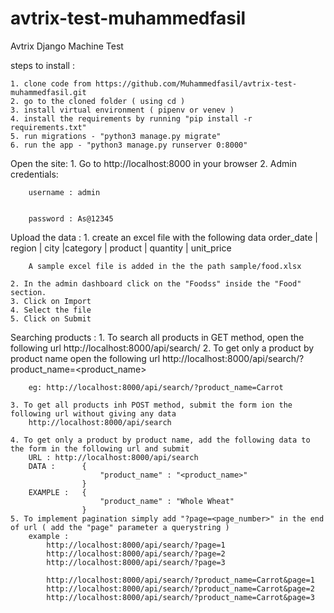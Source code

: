 # avtrix-test-muhammedfasil
Avtrix Django Machine Test

steps to install :

    1. clone code from https://github.com/Muhammedfasil/avtrix-test-muhammedfasil.git
    2. go to the cloned folder ( using cd )
    3. install virtual environment ( pipenv or venev )
    4. install the requirements by running "pip install -r requirements.txt"
    5. run migrations - "python3 manage.py migrate"
    6. run the app - "python3 manage.py runserver 0:8000"

Open the site:
    1. Go to http://localhost:8000 in your browser
    2. Admin credentials:
    
    
        username : admin
        
        
        password : As@12345

Upload the data :
    1. create an excel file with the following data 
        order_date | region | city |category | product | quantity | unit_price

        A sample excel file is added in the the path sample/food.xlsx

    2. In the admin dashboard click on the "Foodss" inside the "Food" section.
    3. Click on Import
    4. Select the file
    5. Click on Submit

Searching products :
    1. To search all products in GET method, open the following url
        http://localhost:8000/api/search/
    2. To get only a product by product name open the following url
        http://localhost:8000/api/search/?product_name=<product_name>

        eg: http://localhost:8000/api/search/?product_name=Carrot
    
    3. To get all products inh POST method, submit the form ion the following url without giving any data
        http://localhost:8000/api/search
    
    4. To get only a product by product name, add the following data to the form in the following url and submit
        URL : http://localhost:8000/api/search
        DATA :      {
                        "product_name" : "<product_name>"
                    }
        EXAMPLE :   {
                        "product_name" : "Whole Wheat"
                    }
    5. To implement pagination simply add "?page=<page_number>" in the end of url ( add the "page" parameter a querystring )
        example :
            http://localhost:8000/api/search/?page=1
            http://localhost:8000/api/search/?page=2
            http://localhost:8000/api/search/?page=3

            http://localhost:8000/api/search/?product_name=Carrot&page=1
            http://localhost:8000/api/search/?product_name=Carrot&page=2
            http://localhost:8000/api/search/?product_name=Carrot&page=3
